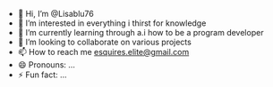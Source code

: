 - 👋 Hi, I’m @Lisablu76
- 👀 I’m interested in everything i thirst for knowledge 
- 🌱 I’m currently learning through a.i how to be a program developer 
- 💞️ I’m looking to collaborate on various projects 
- 📫 How to reach me esquires.elite@gmail.com
- 😄 Pronouns: ...
- ⚡ Fun fact: ...

<!---
Lisablu76/Lisablu76 is a ✨ special ✨ repository because its `README.md` (this file) appears on your GitHub profile.
You can click the Preview link to take a look at your changes.
--->
